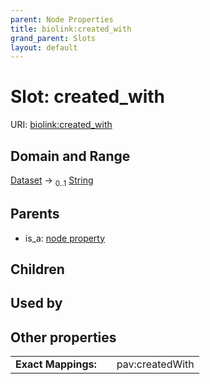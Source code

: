 ```yaml
---
parent: Node Properties
title: biolink:created_with
grand_parent: Slots
layout: default
---
```


# Slot: created_with




URI: [biolink:created_with](https://w3id.org/biolink/created_with)

## Domain and Range

[Dataset](Dataset.md) ->  <sub>0..1</sub> [String](types/String.md)

## Parents

 *  is_a: [node property](node_property.md)

## Children


## Used by


## Other properties

|  |  |  |
| --- | --- | --- |
| **Exact Mappings:** | | pav:createdWith |

